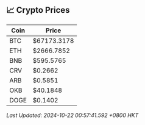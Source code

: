 ## 📈 Crypto Prices

| Coin | Price |
| ---- | ----- |
| BTC | $67173.3178 |
| ETH | $2666.7852 |
| BNB | $595.5765 |
| CRV | $0.2662 |
| ARB | $0.5851 |
| OKB | $40.1848 |
| DOGE | $0.1402 |

_Last Updated: 2024-10-22 00:57:41.592 +0800 HKT_